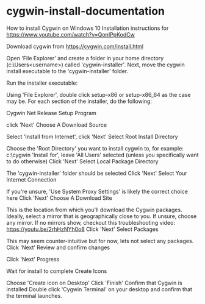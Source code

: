# cygwin-install-documentation

How to install Cygwin on Windows 10
Installation instructions for https://www.youtube.com/watch?v=QonIPpKodCw

Download cygwin from https://cygwin.com/install.html

Open 'File Explorer' and create a folder in your home directory (c:\Users\<username>) called 'cygwin-installer'. Next, move the cygwin install executable to the 'cygwin-installer' folder.

Run the installer executable:

Using 'File Explorer', double click setup-x86 or setup-x86_64 as the case may be. For each section of the installer, do the following:

Cygwin Net Release Setup Program

click 'Next'
Choose A Download Source

Select 'Install from Internet', click 'Next'
Select Root Install Directory

Choose the 'Root Directory' you want to install cygwin to, for example: c:\cygwin
'Install for', leave 'All Users' selected (unless you specifically want to do otherwise)
Click 'Next'
Select Local Package Directory

The 'cygwin-installer' folder should be selected
Click 'Next'
Select Your Internet Connection

If you're unsure, 'Use System Proxy Settings' is likely the correct choice here
Click 'Next'
Choose A Download Site

This is the location from which you'll download the Cygwin packages. Ideally, select a mirror that is geographically close to you. If unsure, choose any mirror.
If no mirrors show, checkout this troubleshooting video: https://youtu.be/2rhHzNYh0o8
Click 'Next'
Select Packages

This may seem counter-intuitive but for now, lets not select any packages.
Click 'Next'
Review and confirm changes

Click 'Next'
Progress

Wait for install to complete
Create Icons

Choose 'Create icon on Desktop'
Click 'Finish'
Confirm that Cygwin is installed
Double click 'Cygwin Terminal' on your desktop and confirm that the terminal launches.
